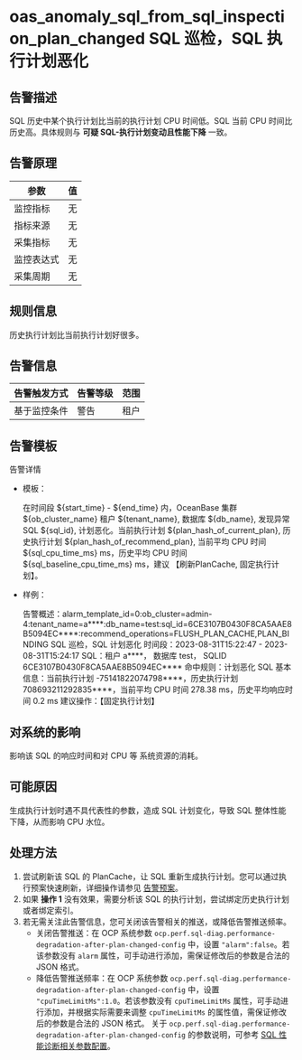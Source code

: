 # oas_anomaly_sql_from_sql_inspection_plan_changed SQL 巡检，SQL 执行计划恶化

## 告警描述

SQL 历史中某个执行计划比当前的执行计划 CPU 时间低。SQL 当前 CPU 时间比历史高。具体规则与 **可疑 SQL-执行计划变动且性能下降** 一致。

## 告警原理

| 参数 | 值 |
| --- | --- |
| 监控指标 | 无 |
| 指标来源 | 无 |
| 采集指标 | 无 |
| 监控表达式 | 无 |
| 采集周期 | 无 |

## 规则信息

历史执行计划比当前执行计划好很多。

## 告警信息

| 告警触发方式 | 告警等级 | 范围 |
| --- | --- | --- |
| 基于监控条件 | 警告 | 租户 |

## 告警模板

告警详情

* 模板：

  在时间段 ${start_time} - ${end_time} 内，OceanBase 集群 ${ob_cluster_name} 租户 ${tenant_name}, 数据库 ${db_name}, 发现异常 SQL ${sql_id}, 计划恶化。当前执行计划 ${plan_hash_of_current_plan}, 历史执行计划 ${plan_hash_of_recommend_plan}, 当前平均 CPU 时间 ${sql_cpu_time_ms} ms，历史平均 CPU 时间 ${sql_baseline_cpu_time_ms} ms，建议 【刷新PlanCache, 固定执行计划】。

* 样例：

  告警概述：alarm_template_id=0:ob_cluster=admin-4:tenant_name=a****:db_name=test:sql_id=6CE3107B0430F8CA5AAE8B5094EC****:recommend_operations=FLUSH_PLAN_CACHE,PLAN_BINDING SQL 巡检，SQL 计划恶化
  时间段：2023-08-31T15:22:47 - 2023-08-31T15:24:17
  SQL：租户 a****， 数据库 test， SQLID 6CE3107B0430F8CA5AAE8B5094EC****
  命中规则：计划恶化
  SQL 基本信息：当前执行计划 -75141822074798****，历史执行计划 708693211292835****，当前平均 CPU 时间 278.38 ms，历史平均响应时间 0.2 ms
  建议操作：【固定执行计划】

## 对系统的影响

影响该 SQL 的响应时间和对 CPU 等 系统资源的消耗。

## 可能原因

生成执行计划时遇不具代表性的参数，造成 SQL 计划变化，导致 SQL 整体性能下降，从而影响 CPU 水位。

## 处理方法

1. 尝试刷新该 SQL 的 PlanCache，让 SQL 重新生成执行计划。您可以通过执行预案快速刷新，详细操作请参见 [告警预案](../500.appendix/400.execute-the-plan.md)。
2. 如果 **操作 1** 没有效果，需要分析该 SQL 的执行计划，尝试绑定历史执行计划或者绑定索引。
3. 若无需关注此告警信息，您可关闭该告警相关的推送，或降低告警推送频率。
   * 关闭告警推送：在 OCP 系统参数 `ocp.perf.sql-diag.performance-degradation-after-plan-changed-config` 中，设置 `"alarm":false`。若该参数没有 `alarm` 属性，可手动进行添加，需保证修改后的参数是合法的 JSON 格式。
   * 降低告警推送频率：在 OCP 系统参数 `ocp.perf.sql-diag.performance-degradation-after-plan-changed-config` 中，设置 `"cpuTimeLimitMs":1.0`。若该参数没有 `cpuTimeLimitMs` 属性，可手动进行添加，并根据实际需要来调整 `cpuTimeLimitMs` 的属性值，需保证修改后的参数是合法的 JSON 格式。
   关于 `ocp.perf.sql-diag.performance-degradation-after-plan-changed-config` 的参数说明，可参考 [SQL 性能诊断相关参数配置](../../../1000.diagnosis-and-tuning-fuctions/100.manage-sql-diagnosis/1400.sql-performance-diagnosis-related-parameter-configuration.md)。

